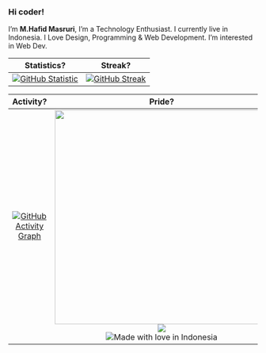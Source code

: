 ### Hi coder!
I’m <b>M.Hafid Masruri</b>, I’m a Technology Enthusiast. I currently live in Indonesia. I Love Design, Programming & Web Development. I’m interested in Web Dev.

|Statistics?|Streak?|
|:-------------------------:|:-------------------------:|
|[![GitHub Statistic](https://github-readme-stats-eight-theta.vercel.app/api?username=hafidzmasruri17&show_icons=true&theme=midnight-purple&include_all_commits=true&count_private=true&hide_border=true)](https://github.com/hafidzmasruri17)|[![GitHub Streak](https://github-readme-streak-stats.herokuapp.com?user=hafidzmasruri17&theme=midnight-purple&hide_border=true)](https://github.com/hafidzmasruri17)|

|Activity?|Pride?|
|:-------------------------:|:-------------------------:|
|[![GitHub Activity Graph](https://activity-graph.herokuapp.com/graph?username=hafidzmasruri17&bg_color=000000&color=fefefe&line=7f3ace&point=fefefe&area=true&hide_border=true)](https://github.com/hafidzmasruri17)|<img width="432" src="https://github-readme-stats-eight-theta.vercel.app/api/top-langs/?username=hafidzmasruri17&layout=compact&langs_count=8&theme=midnight-purple&hide=css,tsql,html,scss,less,makefile,shell,dockerfile&hide_border=true" /><br/><img src="https://komarev.com/ghpvc/?username=hafidzmasruri17&style=for-the-badge&color=7f3ace&bg=000"/><br/>![Made with love in Indonesia](https://madewithlove.now.sh/id?heart=true&colorA=%23000000&colorB=%23ff0000&template=for-the-badge)|
